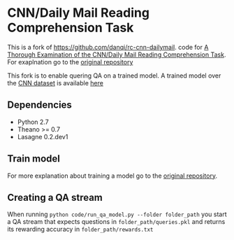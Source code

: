 # CNN/Daily Mail Reading Comprehension Task

This is a fork of https://github.com/danqi/rc-cnn-dailymail. code for [A Thorough Examination of the CNN/Daily Mail Reading Comprehension Task](https://arxiv.org/pdf/1606.02858v2.pdf).
For exaplnation go to the [original repository](https://github.com/danqi/rc-cnn-dailymail)

This fork is to enable quering QA on a trained model. A trained model over the [CNN dataset](http://cs.stanford.edu/~danqi/data/cnn.tar.gz) is available [here](https://github.com/mataney/rc-cnn-dailymail/blob/master/code/model.pkl.gz)

## Dependencies
* Python 2.7
* Theano >= 0.7
* Lasagne 0.2.dev1

## Train model
For more explanation about training a model go to the [original repository](https://github.com/danqi/rc-cnn-dailymail).

## Creating a QA stream
When running `python code/run_qa_model.py --folder folder_path` you start a QA stream that expects questions in `folder_path/queries.pkl` and returns its rewarding accuracy in `folder_path/rewards.txt`
